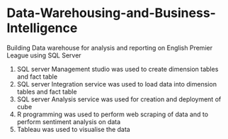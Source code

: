 # Data-Warehousing-and-Business-Intelligence
Building Data warehouse for analysis and reporting on English Premier League using SQL Server

1. SQL server Management studio was used to create dimension tables and fact table
2. SQL server Integration service was used to load data into dimension tables and fact table
3. SQL server Analysis service was used for creation and deployment of cube
4. R programming was used to perform web scraping of data and to perform sentiment analysis on data
5. Tableau was used to visualise the data
